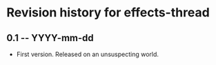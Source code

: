 # Revision history for effects-thread

## 0.1 -- YYYY-mm-dd

* First version. Released on an unsuspecting world.
